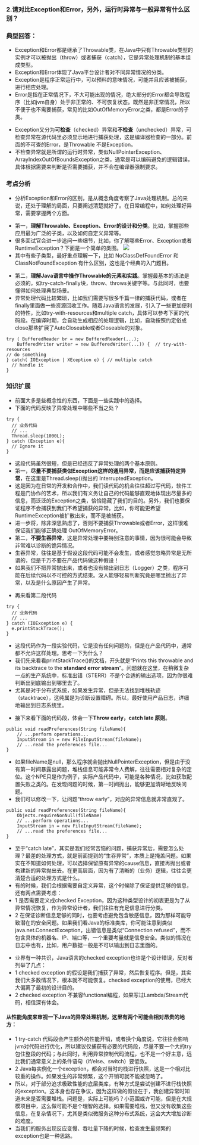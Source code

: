 ### 2.请对比Exception和Error，另外，运行时异常与一般异常有什么区别？
>
### 典型回答：
- Exception和Error都是继承了Throwable类，在Java中只有Throwable类型的实例才可以被抛出（throw）或者捕获（catch），它是异常处理机制的基本组成类型。
- Exception和Error体现了Java平台设计者对不同异常情况的分类。
- Exception是程序正常运行中，可以预料的意味情况，可能并且应该被捕获，进行相应处理。
- Error是指在正常情况下，不大可能出现的情况，绝大部分的Error都会导致程序（比如jvm自身）处于非正常的、不可恢复状态。既然是非正常情况，所以不便于也不需要捕获，常见的比如OutOfMemoryError之类，都是Error的子类。
>
- Exception又分为**可检查**（checked）异常和**不检查**（unchecked）异常，可检查异常在源代码里必须显示地进行捕获处理，这是编译器检查的一部分。前面的不可查的Error，是Throwable 不是Exception。
- 不检查异常就是所谓的运行时异常，类似NullPointerException、ArrayIndexOutOfBoundsException之类，通常是可以编码避免的逻辑错误，具体根据需要来判断是否需要捕获，并不会在编译器强制要求。
>
### 考点分析
- 分析Exception和Error的区别，是从概念角度考察了Java处理机制。总的来说，还处于理解的局面，只要阐述清楚就好了。在日常编程中，如何处理好异常，需要掌握两个方面。
>
- 第一，**理解Throwable、Exception、Error的设计和分类**。比如，掌握那些应用最为广泛的子类，以及如何自定义异常等。
- 很多面试官会进一步追问一些细节，比如，你了解哪些Error、Exception或者RuntimeException？下面是一个简单的类图。
![](https://github.com/lu666666/notebooks/blob/master/java/0/1/pic/02.png)
- 其中有些子类型，最好重点理解一下，比如 NoClassDefFoundError 和 ClassNotFoundException 有什么区别，这也是个经典的入门题目。
>
- 第二，**理解Java语言中操作Throwable的元素和实践**。掌握最基本的语法是必须的，如try-catch-finally块，throw、throws关键字等。与此同时，也要懂得如何处理典型场景。
- 异常处理代码比较繁琐，比如我们需要写很多千篇一律的捕获代码，或者在finally里面做一些资源回收工作。随着Java语言的发展，引入了一些更加便利的特性，比如try-with-resources和multiple catch，具体可以参考下面的代码段。在编译时期，会自动生成相应的处理逻辑，比如，自动按照约定俗成close那些扩展了AutoCloseable或者Closeable的对象。
```
try ( BufferedReader br = new BufferedReader(...);
    BufferedWriter writer = new BufferedWriter(...)) {  // try-with-resources
// do something
} catch( IOException | XEception e) { // multiple catch
  // handle it 
}    
```
>
### 知识扩展
- 前面大多是些概念性的东西，下面是一些实践中的选择。
- 下面的代码反映了异常处理中哪些不当之处？
```
try {
  // 业务代码
  // ...
  Thread.sleep(1000L);
} catch (Exception e){
  // Ignore it
}
```
- 这段代码虽然很短，但是已经违反了异常处理的两个基本原则。
- 第一，**尽量不要捕获类似Exception这样的通用异常，而是应该捕获特定异常**，在这里是Thread.sleep()抛出的 InterruptedException。
- 这是因为在日常的开发和合作中，我们读代码的机会往往超过写代码，软件工程是门协作的艺术，所以我们有义务让自己的代码能够直观地体现出尽量多的信息，而泛泛的Exception之类，恰恰隐藏了我们的目的。另外，我们也要保证程序不会捕获到我们不希望捕获的异常。比如，你可能更希望RuntimeException被扩散出来，而不是被捕获。
- 进一步将，除非深思熟虑了，否则不要捕获Throwable或者Error，这样很难保证我们能够正确处理 OutOfMemoryError。
- 第二，**不要生吞异常**，这是异常处理中要特别注意的事情，因为很可能会导致非常难以诊断的诡异情况。
- 生吞异常，往往是基于假设这段代码可能不会发生，或者感觉忽略异常是无所谓的，但是千万不要在产品代码做这种假设！
- 如果我们不把异常抛出来，或者也没有输出到日志（Logger）之类，程序可能在后续代码以不可控的方式结束。没人能够轻易判断究竟是哪里抛出了异常，以及是什么原因产生了异常。
>
- 再来看第二段代码
```
try {
  // 业务代码
  // ...
} catch (IOException e) {
  e.printStackTrace();
}
```
- 这段代码作为一段实验代码，它是没有任何问题的，但是在产品代码中，通常都不允许这样处理。思考一下为什么？
- 我们先来看看printStackTrace()的文档，开头就是“Prints this throwable and its backtrace to the **standard error stream**”。问题就在这里，在稍微复杂一点的生产系统中，标准出错（STERR）不是个合适的输出选项，因为你很难判断出到底输出到哪里去了。
- 尤其是对于分布式系统，如果发生异常，但是无法找到堆栈轨迹（stacktrace），这纯属是为诊断设置障碍。所以，最好使用产品日志，详细地输出到日志系统里。
>
- 接下来看下面的代码段，体会一下**Throw early，catch late 原则**。
```
public void readPreferences(String fileName){
    // ...perform operations...
    InputStream in = new FileInputStream(fileName);
    // ...read the preferences file...
}
```
- 如果fileName是null，那么程序就会抛出NullPointerException，但是由于没有第一时间暴露出问题，堆栈信息可能非常令人费解，往往需要相对复杂的定位。这个NPE只是作为例子，实际产品代码中，可能是各种情况，比如获取配置失败之类的。在发现问题的时候，第一时间抛出，能够更加清晰地反映问题。
- 我们可以修改一下，让问题“throw early”，对应的异常信息就非常直观了。
```
public void readPreferences(String fileName){
    Objects.requireNonNull(fileName)
    // ...perform operations...
    InputStream in = new FileInputStream(fileName);
    // ...read the preferences file...
}
```
- 至于“catch late”，其实是我们经常苦恼的问题，捕获异常后，需要怎么处理？最差的处理方式，就是前面提到的“生吞异常”，本质上是掩盖问题。如果实在不知道如何处理，可以选择保留原有异常的cause信息，直接再抛出或者构建新的异常抛出去。在更高层面，因为有了清晰的（业务）逻辑，往往会更清楚合适的处理方式是什么。
- 有的时候，我们会根据需要自定义异常，这个时候除了保证提供足够的信息，还有两点需要考虑：
- 1 是否需要定义成checked Exception，因为这种类型设计的初衷更是为了从异常情况恢复，作为异常设计者，我们往往有充足信息进行分类。
- 2 在保证诊断信息足够的同时，也要考虑避免包含敏感信息，因为那样可能导致潜在的安全问题。如果我们看Java的标准类库，你可能注意到类似java.net.ConnectException，出错信息是类似“Connection refused”，而不包含具体的机器名、IP、端口等，一个重要考量就是信息安全。类似的情况在日志中也有，比如，用户数据一般是不可以输出到日志里面的。
>
- 业界有一种共识，Java语言的checked exception也许是个设计错误，反对者列举了几点：
- 1 checked exception 的假设是我们捕获了异常，然后恢复程序。但是，其实我们大多数情况下，根本就不可能恢复。checked exception的使用，已经大大偏离了最初的设计目的。
- 2 checked exception 不兼容functional编程，如果写过Lambda/Stream代码，相信深有体会。
>
#### 从性能角度来审视一下Java的异常处理机制，这里有两个可能会相对昂贵的地方：
- 1 try-catch 代码段会产生额外的性能开销，或者换个角度说，它往往会影响jvm对代码进行优化，所以建议仅捕获有必要的代码段，尽量不要一个大的try包住整段的代码；与此同时，利用异常控制代码流程，也不是一个好主意，远比我们通常意义上的条件语句（if/else、switch）要低效。
- 2 Java每实例化一个exception，都会对当时的栈进行快照，这是一个相对比较重的操作。如果发生的非常频繁，这个开销可就不能被忽略了。
- 所以，对于部分追求极致性能的底层类库，有种方式是尝试创建不进行栈快照的exception。这本身也存在争议，因为这样做的假设在于，我创建异常时知道未来是否需要堆栈。问题是，实际上可能吗？小范围或许可能，但是在大规模项目中，这么做可能不是个理智的选择。如果需要堆栈，但又没有收集这些信息，在复杂情况下，尤其是类似微服务这种分布式系统，这会大大增加诊断的难度。
- 当我们的服务出现反应变慢、吞吐量下降的时候，检查发生最频繁的exception也是一种思路。





